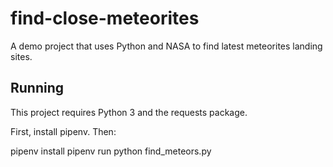 # find-close-meteorites
A demo project that uses Python and NASA to find latest meteorites landing sites.

## Running

This project requires Python 3 and the requests package.


First, install pipenv. Then:

pipenv install
pipenv run python find_meteors.py

